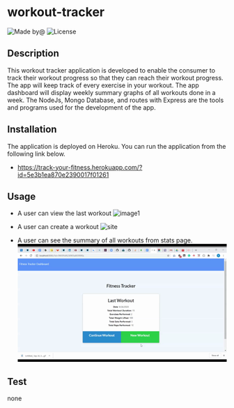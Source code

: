 # workout-tracker
![Made by@](https://img.shields.io/badge/License-haymanot-brightgreen.svg)
![License](https://img.shields.io/badge/License-none-blue.svg)
## Description
This workout tracker application is developed to enable the consumer to track their workout progress so that they can reach their workout progress. The app will keep track of every exercise in your workout. The app dashboard will display weekly summary graphs of all workouts done in a week. The NodeJs, Mongo Database, and routes with Express are the tools and programs used for the development of the app.
## Installation
The application is deployed on Heroku. You can run the application from the following link below.
   * https://track-your-fitness.herokuapp.com/?id=5e3b1ea870e2390017f01261
## Usage
* A user can view the last workout 
![image1](https://drive.google.com/uc?export=view&id=1Xn_ib_MOXGW2SwJGfwsPdkvkgBCnOH8Z)

* A user can create a workout
![site](public/assets/create-workout.gif)
* A user can see the summary of all workouts from stats page.
![site](public/assets/stat.gif)

## Test
none



